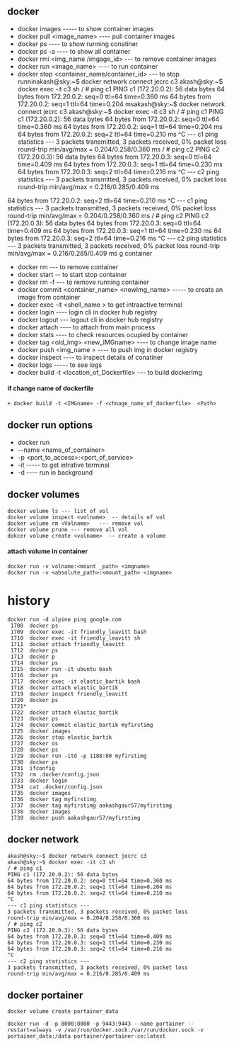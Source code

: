 ## docker 
 +  docker images ----- to show container images
 +  docker pull <image_name>  ----  pull container images
 +  docker ps ----   to show running conatiner 
 +  docker ps -a ---- to show all container 
 +  docker rmi <img_name /imgage_id> --- to remove container images
 +  docker run <image_name> ----  to run container
 +  docker stop <container_name/container_id>  --- to stop runninakash@sky:~$ docker network connect jecrc c3
akash@sky:~$ docker exec -it c3 sh
/ # ping c1
PING c1 (172.20.0.2): 56 data bytes
64 bytes from 172.20.0.2: seq=0 ttl=64 time=0.360 ms
64 bytes from 172.20.0.2: seq=1 ttl=64 time=0.204 msakash@sky:~$ docker network connect jecrc c3
akash@sky:~$ docker exec -it c3 sh
/ # ping c1
PING c1 (172.20.0.2): 56 data bytes
64 bytes from 172.20.0.2: seq=0 ttl=64 time=0.360 ms
64 bytes from 172.20.0.2: seq=1 ttl=64 time=0.204 ms
64 bytes from 172.20.0.2: seq=2 ttl=64 time=0.210 ms
^C
--- c1 ping statistics ---
3 packets transmitted, 3 packets received, 0% packet loss
round-trip min/avg/max = 0.204/0.258/0.360 ms
/ # ping c2
PING c2 (172.20.0.3): 56 data bytes
64 bytes from 172.20.0.3: seq=0 ttl=64 time=0.409 ms
64 bytes from 172.20.0.3: seq=1 ttl=64 time=0.230 ms
64 bytes from 172.20.0.3: seq=2 ttl=64 time=0.216 ms
^C
--- c2 ping statistics ---
3 packets transmitted, 3 packets received, 0% packet loss
round-trip min/avg/max = 0.216/0.285/0.409 ms

64 bytes from 172.20.0.2: seq=2 ttl=64 time=0.210 ms
^C
--- c1 ping statistics ---
3 packets transmitted, 3 packets received, 0% packet loss
round-trip min/avg/max = 0.204/0.258/0.360 ms
/ # ping c2
PING c2 (172.20.0.3): 56 data bytes
64 bytes from 172.20.0.3: seq=0 ttl=64 time=0.409 ms
64 bytes from 172.20.0.3: seq=1 ttl=64 time=0.230 ms
64 bytes from 172.20.0.3: seq=2 ttl=64 time=0.216 ms
^C
--- c2 ping statistics ---
3 packets transmitted, 3 packets received, 0% packet loss
round-trip min/avg/max = 0.216/0.285/0.409 ms
g container
 +  docker rm <container name>  ---  to remove container 
 + docker start <container name >  -- to start stop container
 + docker rm -f <container name >  --- to remove running container 
 +  docker commit <container_name>  <newImg_name>    -----  to create an image from container
 + docker exec -it <container name > <shell_name >  to get intraactive terminal
 + docker login ---- login cli in docker hub registry
 + docker logout --- logout cli in docker hub registry
 + docker attach <container name >  ---- to attach from main process
 + docker stats <container name >  ----  to check resources ocupied by container 
 + docker tag <old_img>  <new_IMGname>  ---- to change image name 
 + docker push <img_name >  ---- to push img in docker registry
 + docker inspect <container name > ---- to inspect details of conatiner
 + docker logs <container name>  ----- to see logs 
 + docker build -t <IMGname> <location_of_Dockerfile>  --- to build dockerImg
 #### if change name of dockerfile
 ```
 + docker build -t <IMGname> -f <chnage_name_of_dockerfile>  <Path>
 ```
 ## docker run options 
 + docker run 
 + --name <name_of_container>  
 + -p <port_to_access>:<port_of_service> 
 + -it -----  to get intrative terminal
 + -d ---- run in background
 ## docker volumes 
 ```
docker volume ls --- list of vol
docker volume inspect <volname>  -- details of vol
docker volume rm <Volname>   --- remove vol
docker volume prune --- remove all vol
dokcer volume create <volname>  -- create a volume
```
#### attach volume in container
```
docker run -v volname:<mount _path> <imgname>
docker run -v <absolute_path>:<mount_path> <imgname>
```
 
# history
```
docker run -d alpine ping google.com
 1708  docker ps
 1709  docker exec -it friendly_leavitt bash
 1710  docker exec -it friendly_leavitt sh
 1711  docker attach friendly_leavitt 
 1712  docker ps
 1713  docker p
 1714  docker ps
 1715  docker run -it ubuntu bash
 1716  docker ps
 1717  docker exec -it elastic_bartik bash
 1718  docker attach elastic_bartik 
 1719  docker inspect friendly_leavitt 
 1720  docker ps
 1721* 
 1722  docker attach elastic_bartik 
 1723  docker ps
 1724  docker commit elastic_bartik myfirstimg
 1725  docker images 
 1726  docker stop elastic_bartik 
 1727  docker os
 1728  docker ps
 1729  docker run -itd -p 1188:80 myfirstimg
 1730  docker ps
 1731  ifconfig 
 1732  rm .docker/config.json 
 1733  docker login
 1734  cat .docker/config.json 
 1735  docker images
 1736  docker tag myfirstimg
 1737  docker tag myfirstimg aakashgaur57/myfirstimg
 1738  docker images 
 1739  docker push aakashgaur57/myfirstimg
```
## docker network
```
akash@sky:~$ docker network connect jecrc c3
akash@sky:~$ docker exec -it c3 sh
/ # ping c1
PING c1 (172.20.0.2): 56 data bytes
64 bytes from 172.20.0.2: seq=0 ttl=64 time=0.360 ms
64 bytes from 172.20.0.2: seq=1 ttl=64 time=0.204 ms
64 bytes from 172.20.0.2: seq=2 ttl=64 time=0.210 ms
^C
--- c1 ping statistics ---
3 packets transmitted, 3 packets received, 0% packet loss
round-trip min/avg/max = 0.204/0.258/0.360 ms
/ # ping c2
PING c2 (172.20.0.3): 56 data bytes
64 bytes from 172.20.0.3: seq=0 ttl=64 time=0.409 ms
64 bytes from 172.20.0.3: seq=1 ttl=64 time=0.230 ms
64 bytes from 172.20.0.3: seq=2 ttl=64 time=0.216 ms
^C
--- c2 ping statistics ---
3 packets transmitted, 3 packets received, 0% packet loss
round-trip min/avg/max = 0.216/0.285/0.409 ms

 ```
 ## docker portainer
 ```
 docker volume create portainer_data
 ```
 ```
 docker run -d -p 8000:8000 -p 9443:9443 --name portainer --restart=always -v /var/run/docker.sock:/var/run/docker.sock -v portainer_data:/data portainer/portainer-ce:latest
 ```
 

